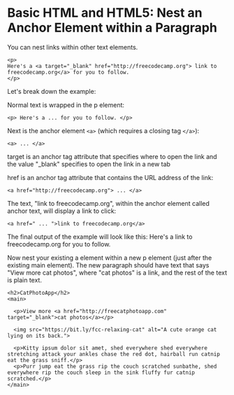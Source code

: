# Basic HTML and HTML5: Nest an Anchor Element within a Paragraph
You can nest links within other text elements.
```
<p>
Here's a <a target="_blank" href="http://freecodecamp.org"> link to freecodecamp.org</a> for you to follow.
</p>
```
Let's break down the example:

Normal text is wrapped in the p element:
```
<p> Here's a ... for you to follow. </p>
```

Next is the anchor element `<a>` (which requires a closing tag `</a>`):
```
<a> ... </a>
```

target is an anchor tag attribute that specifies where to open the link and the value "_blank" specifies to open the link in a new tab

href is an anchor tag attribute that contains the URL address of the link:
```
<a href="http://freecodecamp.org"> ... </a>
```
The text, "link to freecodecamp.org", within the anchor element called anchor text, will display a link to click:
```
<a href=" ... ">link to freecodecamp.org</a>
```

The final output of the example will look like this:
Here's a link to freecodecamp.org for you to follow.



Now nest your existing a element within a new p element (just after the existing main element). The new paragraph should have text that says "View more cat photos", where "cat photos" is a link, and the rest of the text is plain text.

```
<h2>CatPhotoApp</h2>
<main>
  
  <p>View more <a href="http://freecatphotoapp.com" target="_blank">cat photos</a></p>
  
  <img src="https://bit.ly/fcc-relaxing-cat" alt="A cute orange cat lying on its back.">
  
  <p>Kitty ipsum dolor sit amet, shed everywhere shed everywhere stretching attack your ankles chase the red dot, hairball run catnip eat the grass sniff.</p>
  <p>Purr jump eat the grass rip the couch scratched sunbathe, shed everywhere rip the couch sleep in the sink fluffy fur catnip scratched.</p>
</main>
```
